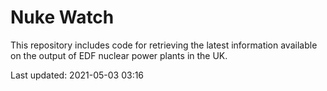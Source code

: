 # Nuke Watch

This repository includes code for retrieving the latest information available on the output of EDF nuclear power plants in the UK.

Last updated: 2021-05-03 03:16